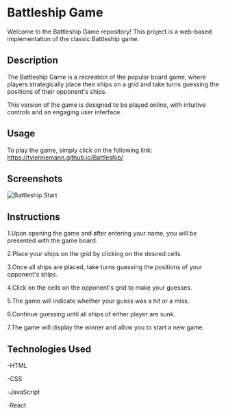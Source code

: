 
# Battleship Game

Welcome to the Battleship Game repository! This project is a web-based implementation of the classic Battleship game.

## Description

The Battleship Game is a recreation of the popular board game, where players strategically place their ships on a grid and take turns guessing the positions of their opponent's ships.

This version of the game is designed to be played online, with intuitive controls and an engaging user interface.

## Usage

To play the game, simply click on the following link: https://tylerniemann.github.io/Battleship/

## Screenshots
![Battleship Start](startscreen.png)

## Instructions

1.Upon opening the game and after entering your name, you will be presented with the game board.

2.Place your ships on the grid by clicking on the desired cells.

3.Once all ships are placed, take turns guessing the positions of your opponent's ships.

4.Click on the cells on the opponent's grid to make your guesses.

5.The game will indicate whether your guess was a hit or a miss.

6.Continue guessing until all ships of either player are sunk.

7.The game will display the winner and allow you to start a new game.

## Technologies Used

-HTML

-CSS

-JavaScript

-React

